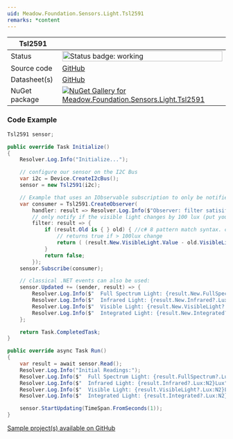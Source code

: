 ```yaml
---
uid: Meadow.Foundation.Sensors.Light.Tsl2591
remarks: *content
---
```


| Tsl2591 | |
|--------|--------|
| Status | <img src="https://img.shields.io/badge/Working-brightgreen" style="width: auto; height: -webkit-fill-available;" alt="Status badge: working" /> |
| Source code | [GitHub](https://github.com/WildernessLabs/Meadow.Foundation/tree/main/Source/Meadow.Foundation.Peripherals/Sensors.Light.Tsl2591) |
| Datasheet(s) | [GitHub](https://github.com/WildernessLabs/Meadow.Foundation/tree/main/Source/Meadow.Foundation.Peripherals/Sensors.Light.Tsl2591/Datasheet) |
| NuGet package | <a href="https://www.nuget.org/packages/Meadow.Foundation.Sensors.Light.Tsl2591/" target="_blank"><img src="https://img.shields.io/nuget/v/Meadow.Foundation.Sensors.Light.Tsl2591.svg?label=Meadow.Foundation.Sensors.Light.Tsl2591" alt="NuGet Gallery for Meadow.Foundation.Sensors.Light.Tsl2591" /></a> |

### Code Example

```csharp
Tsl2591 sensor;

public override Task Initialize()
{
    Resolver.Log.Info("Initialize...");

    // configure our sensor on the I2C Bus
    var i2c = Device.CreateI2cBus();
    sensor = new Tsl2591(i2c);

    // Example that uses an IObservable subscription to only be notified when the filter is satisfied
    var consumer = Tsl2591.CreateObserver(
        handler: result => Resolver.Log.Info($"Observer: filter satisifed: {result.New.VisibleLight?.Lux:N2}Lux, old: {result.Old?.VisibleLight?.Lux:N2}Lux"),
        // only notify if the visible light changes by 100 lux (put your hand over the sensor to trigger)
        filter: result => {
            if (result.Old is { } old) { //c# 8 pattern match syntax. checks for !null and assigns var.
                // returns true if > 100lux change
                return ( (result.New.VisibleLight.Value - old.VisibleLight.Value).Abs().Lux > 100 ); 
            }
            return false;
        });
    sensor.Subscribe(consumer);

    // classical .NET events can also be used:
    sensor.Updated += (sender, result) => {
        Resolver.Log.Info($"  Full Spectrum Light: {result.New.FullSpectrum?.Lux:N2}Lux");
        Resolver.Log.Info($"  Infrared Light: {result.New.Infrared?.Lux:N2}Lux");
        Resolver.Log.Info($"  Visible Light: {result.New.VisibleLight?.Lux:N2}Lux");
        Resolver.Log.Info($"  Integrated Light: {result.New.Integrated?.Lux:N2}Lux");
    };

    return Task.CompletedTask;
}

public override async Task Run()
{
    var result = await sensor.Read();
    Resolver.Log.Info("Initial Readings:");
    Resolver.Log.Info($"  Full Spectrum Light: {result.FullSpectrum?.Lux:N2}Lux");
    Resolver.Log.Info($"  Infrared Light: {result.Infrared?.Lux:N2}Lux");
    Resolver.Log.Info($"  Visible Light: {result.VisibleLight?.Lux:N2}Lux");
    Resolver.Log.Info($"  Integrated Light: {result.Integrated?.Lux:N2}Lux");

    sensor.StartUpdating(TimeSpan.FromSeconds(1));
}

```

[Sample project(s) available on GitHub](https://github.com/WildernessLabs/Meadow.Foundation/tree/main/Source/Meadow.Foundation.Peripherals/Sensors.Light.Tsl2591/Samples/Tsl2591_Sample)

